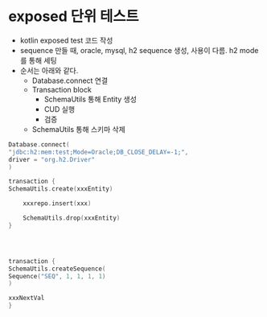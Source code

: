 # exposed 단위 테스트
- kotlin exposed test 코드 작성
- sequence 만들 때, oracle, mysql, h2 sequence 생성, 사용이 다름. h2 mode 를 통해 세팅
- 순서는 아래와 같다.
  - Database.connect 연결
  - Transaction block
    - SchemaUtils 통해 Entity 생성
    - CUD 실행
    - 검증
  - SchemaUtils 통해 스키마 삭제

```kotlin
Database.connect(
"jdbc:h2:mem:test;Mode=Oracle;DB_CLOSE_DELAY=-1;",
driver = "org.h2.Driver"
)

transaction {
SchemaUtils.create(xxxEntity)

    xxxrepo.insert(xxx)

    SchemaUtils.drop(xxxEntity)
}




transaction {
SchemaUtils.createSequence(
Sequence("SEQ", 1, 1, 1, 1)
)

xxxNextVal
}

```
